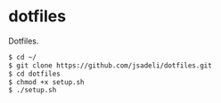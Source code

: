 # dotfiles
Dotfiles.

```zsh
$ cd ~/
$ git clone https://github.com/jsadeli/dotfiles.git
$ cd dotfiles
$ chmod +x setup.sh
$ ./setup.sh
```

